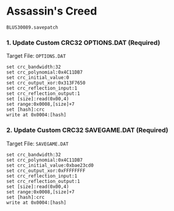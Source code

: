 # Assassin's Creed 

`BLUS30089.savepatch`

### 1. Update Custom CRC32 OPTIONS.DAT (Required)

Target File: `OPTIONS.DAT`

```
set crc_bandwidth:32
set crc_polynomial:0x4C11DB7
set crc_initial_value:0
set crc_output_xor:0x313F7650
set crc_reflection_input:1
set crc_reflection_output:1
set [size]:read(0x00,4)
set range:0x0008,[size]+7
set [hash]:crc
write at 0x0004:[hash]
```

### 2. Update Custom CRC32 SAVEGAME.DAT (Required)

Target File: `SAVEGAME.DAT`

```
set crc_bandwidth:32
set crc_polynomial:0x4C11DB7
set crc_initial_value:0xbae23cd0
set crc_output_xor:0xFFFFFFFF
set crc_reflection_input:1
set crc_reflection_output:1
set [size]:read(0x00,4)
set range:0x0008,[size]+7
set [hash]:crc
write at 0x0004:[hash]
```

